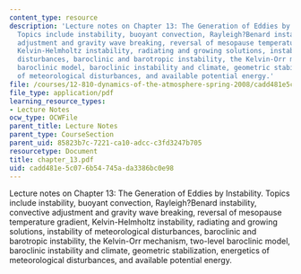 ```yaml
---
content_type: resource
description: 'Lecture notes on Chapter 13: The Generation of Eddies by Instability.
  Topics include instability, buoyant convection, Rayleigh?Benard instability, convective
  adjustment and gravity wave breaking, reversal of mesopause temperature gradient,
  Kelvin-Helmholtz instability, radiating and growing solutions, instability of meteorological
  disturbances, baroclinic and barotropic instability, the Kelvin-Orr mechanism, two-level
  baroclinic model, baroclinic instability and climate, geometric stabilization, energetics
  of meteorological disturbances, and available potential energy.'
file: /courses/12-810-dynamics-of-the-atmosphere-spring-2008/cadd481e5c076b54745ada3386bc0e98_chapter_13.pdf
file_type: application/pdf
learning_resource_types:
- Lecture Notes
ocw_type: OCWFile
parent_title: Lecture Notes
parent_type: CourseSection
parent_uid: 85823b7c-7221-ca10-adcc-c3fd3247b705
resourcetype: Document
title: chapter_13.pdf
uid: cadd481e-5c07-6b54-745a-da3386bc0e98
---
```

Lecture notes on Chapter 13: The Generation of Eddies by Instability. Topics include instability, buoyant convection, Rayleigh?Benard instability, convective adjustment and gravity wave breaking, reversal of mesopause temperature gradient, Kelvin-Helmholtz instability, radiating and growing solutions, instability of meteorological disturbances, baroclinic and barotropic instability, the Kelvin-Orr mechanism, two-level baroclinic model, baroclinic instability and climate, geometric stabilization, energetics of meteorological disturbances, and available potential energy.

